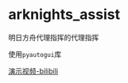# arknights_assist
明日方舟代理指挥的代理指挥

使用`pyautogui`库

[演示视频-bilibili](https://www.bilibili.com/video/av60038926)
